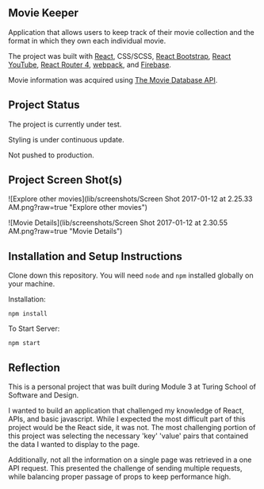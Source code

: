 ## Movie Keeper

Application that allows users to keep track of their movie collection and the format in which they own each individual movie.

The project was built with [React](https://facebook.github.io/react/), CSS/SCSS, [React Bootstrap](https://react-bootstrap.github.io/), [React YouTube](https://github.com/troybetz/react-youtube), [React Router 4](https://react-router.now.sh/), [webpack](https://webpack.github.io/), and [Firebase](http://firebase.google.com/).

Movie information was acquired using [The Movie Database API](https://www.themoviedb.org/).

## Project Status

The project is currently under test.

Styling is under continuous update.

Not pushed to production.

## Project Screen Shot(s)

![Explore other movies](lib/screenshots/Screen Shot 2017-01-12 at 2.25.33 AM.png?raw=true "Explore other movies")

![Movie Details](lib/screenshots/Screen Shot 2017-01-12 at 2.30.55 AM.png?raw=true "Movie Details")

## Installation and Setup Instructions

Clone down this repository. You will need `node` and `npm` installed globally on your machine.  

Installation:

`npm install`   

To Start Server:

`npm start`  

## Reflection

This is a personal project that was built during Module 3 at Turing School of Software and Design.

I wanted to build an application that challenged my knowledge of React, APIs, and basic javascript. While I expected the most difficult part of this project would be the React side, it was not. The most challenging portion of this project was selecting the necessary 'key' 'value' pairs that contained the data I wanted to display to the page.

Additionally, not all the information on a single page was retrieved in a one API request. This presented the challenge of sending multiple requests, while balancing proper passage of props to keep performance high.
